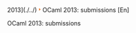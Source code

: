 2013](./../)![\>](../../../.././img/right_arrow.png)OCaml 2013:
submissions [En]

OCaml 2013: submissions
